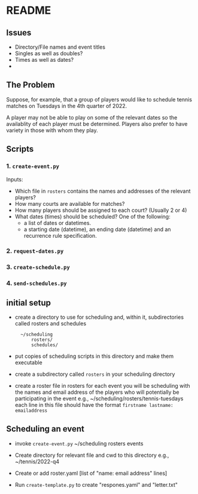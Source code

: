 # README

## Issues

- Directory/File names and event titles
- Singles as well as doubles?
- Times as well as dates?
-



## The Problem

Suppose, for example, that a group of players would like to schedule tennis matches on Tuesdays in the 4th quarter of 2022.


A player may not be able to play on some of the relevant dates so the availablity of each player must be determined. Players also prefer to have variety in those with whom they play.

## Scripts

### 1. `create-event.py`

Inputs:

- Which file in `rosters` contains the names and addresses of the relevant players?
- How many courts are available for matches?
- How many players should be assigned to each court? (Usually 2 or 4)
- What dates (times) should be scheduled? One of the following:
    - a list of dates or datetimes.
    - a starting date (datetime), an ending date (datetime) and an recurrence rule specification.

### 2. `request-dates.py`

### 3. `create-schedule.py`

### 4. `send-schedules.py`

## initial setup
- create a directory to use for scheduling and, within it, subdirectories called rosters and schedules

        ~/scheduling
            rosters/
            schedules/

- put copies of scheduling scripts in this directory and make them executable
- create a subdirectory called `rosters` in your scheduling directory
- create a roster file in rosters for each event you will be scheduling with the names and email address of the players who will potentially be participating in the event
    e.g., ~/scheduling/rosters/tennis-tuesdays
    each line in this file should have the format `firstname lastname: emailaddress`

## Scheduling an event

- invoke `create-event.py`
    ~/scheduling
        rosters
        events

- Create directory for relevant file and cwd to this directory
    e.g., ~/tennis/2022-q4
- Create or add roster.yaml [list of "name: email address" lines]
- Run `create-template.py` to create "respones.yaml" and "letter.txt"
